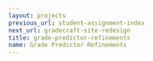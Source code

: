 ```yaml
---
layout: projects
previous_url: student-assignment-index
next_url: gradecraft-site-redesign
title: grade-predictor-refinements
name: Grade Predictor Refinements
---
```


